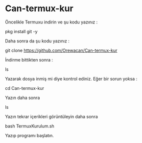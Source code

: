 # Can-termux-kur
Öncelikle Termuxu indirin ve şu kodu yazınız :

pkg install git -y

Daha sonra da şu kodu yazınız :

git clone https://github.com/Orewacan/Can-termux-kur

İndirme bittikten sonra :

ls

Yazarak dosya inmiş mi diye kontrol ediniz.
Eğer bir sorun yoksa :

cd Can-termux-kur

Yazın daha sonra 

ls

Yazın tekrar içerikleri görüntüleyin daha sonra

bash TermuxKurulum.sh

Yazıp programı başlatın.
